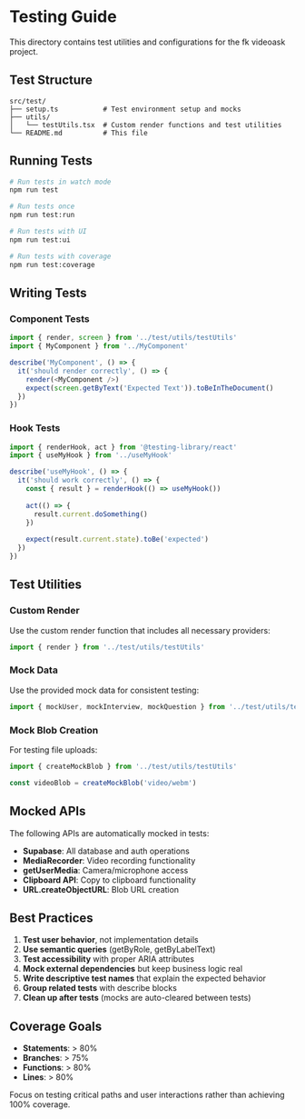 # Testing Guide

This directory contains test utilities and configurations for the fk videoask project.

## Test Structure

```
src/test/
├── setup.ts           # Test environment setup and mocks
├── utils/
│   └── testUtils.tsx  # Custom render functions and test utilities
└── README.md          # This file
```

## Running Tests

```bash
# Run tests in watch mode
npm run test

# Run tests once
npm run test:run

# Run tests with UI
npm run test:ui

# Run tests with coverage
npm run test:coverage
```

## Writing Tests

### Component Tests

```typescript
import { render, screen } from '../test/utils/testUtils'
import { MyComponent } from '../MyComponent'

describe('MyComponent', () => {
  it('should render correctly', () => {
    render(<MyComponent />)
    expect(screen.getByText('Expected Text')).toBeInTheDocument()
  })
})
```

### Hook Tests

```typescript
import { renderHook, act } from '@testing-library/react'
import { useMyHook } from '../useMyHook'

describe('useMyHook', () => {
  it('should work correctly', () => {
    const { result } = renderHook(() => useMyHook())
    
    act(() => {
      result.current.doSomething()
    })
    
    expect(result.current.state).toBe('expected')
  })
})
```

## Test Utilities

### Custom Render
Use the custom render function that includes all necessary providers:

```typescript
import { render } from '../test/utils/testUtils'
```

### Mock Data
Use the provided mock data for consistent testing:

```typescript
import { mockUser, mockInterview, mockQuestion } from '../test/utils/testUtils'
```

### Mock Blob Creation
For testing file uploads:

```typescript
import { createMockBlob } from '../test/utils/testUtils'

const videoBlob = createMockBlob('video/webm')
```

## Mocked APIs

The following APIs are automatically mocked in tests:

- **Supabase**: All database and auth operations
- **MediaRecorder**: Video recording functionality
- **getUserMedia**: Camera/microphone access
- **Clipboard API**: Copy to clipboard functionality
- **URL.createObjectURL**: Blob URL creation

## Best Practices

1. **Test user behavior**, not implementation details
2. **Use semantic queries** (getByRole, getByLabelText)
3. **Test accessibility** with proper ARIA attributes
4. **Mock external dependencies** but keep business logic real
5. **Write descriptive test names** that explain the expected behavior
6. **Group related tests** with describe blocks
7. **Clean up after tests** (mocks are auto-cleared between tests)

## Coverage Goals

- **Statements**: > 80%
- **Branches**: > 75%
- **Functions**: > 80%
- **Lines**: > 80%

Focus on testing critical paths and user interactions rather than achieving 100% coverage.